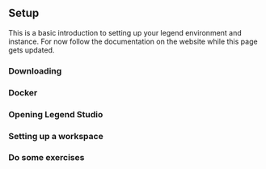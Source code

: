 ## Setup

This is a basic introduction to setting up your legend environment and instance. For now follow the documentation on the website while this page gets updated.

### Downloading

### Docker

### Opening Legend Studio

### Setting up a workspace

### Do some exercises